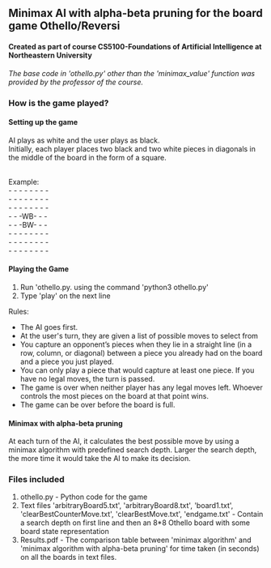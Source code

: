 <h2>Minimax AI with alpha-beta pruning for the board game Othello/Reversi</h2>
<h4>Created as part of course CS5100-Foundations of Artificial Intelligence at Northeastern University</h4>

<div>

<p><em>The base code in 'othello.py' other than the 'minimax_value' function was provided by the professor of the course.</em></p>

<h3>How is the game played?</h3>

<h4>Setting up the game</h4>

<p>AI plays as white and the user plays as black.<br>Initially, each player places two black and two white pieces in diagonals in the middle of the board in the form of a square.<br></p>
<br>Example:<br>
- - - - - - - -<br>
- - - - - - - -<br>
- - - - - - - -<br>
- - -WB- - -<br>
- - -BW- - -<br>
- - - - - - - -<br>
- - - - - - - -<br>
- - - - - - - -<br>


<h4>Playing the Game</h4>

<ol>
<li>Run 'othello.py. using the command 'python3 othello.py'</li>
<li>Type 'play' on the next line</li>
</ol>

<p>Rules:</p>
<ul>
<li>The AI goes first.</li>
<li>At the user's turn, they are given a list of possible moves to select from</li>
<li>You capture an opponent’s pieces when they lie in a straight line (in a row, column, or diagonal) between a piece you already had on the board and a piece you just played.</li>
<li>You can only play a piece that would capture at least one piece. If you have no legal moves, the turn is passed.</li>
<li>The game is over when neither player has any legal moves left. Whoever controls the most pieces on the board at that point wins.</li>
<li>The game can be over before the board is full.</li>
</ul>

<h4>Minimax with alpha-beta pruning</h4>

<p>At each turn of the AI, it calculates the best possible move by using a minimax algorithm with predefined search depth. Larger the search depth, the more time it would
take the AI to make its decision.</p>

<h3>Files included</h3>

<ol>
<li>othello.py - Python code for the game</li>
<li>Text files 'arbitraryBoard5.txt', 'arbitraryBoard8.txt', 'board1.txt', 'clearBestCounterMove.txt', 'clearBestMove.txt', 'endgame.txt' - Contain a search depth on first line and then an 8*8 Othello board with some board state representation</li>
<li>Results.pdf - The comparison table between 'minimax algorithm' and 'minimax algorithm with alpha-beta pruning' for time taken (in seconds) on all the boards in text files.</li>
</ol>

</div>
